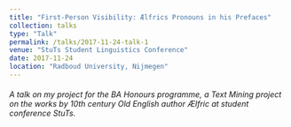```yaml
---
title: "First-Person Visibility: Ælfrics Pronouns in his Prefaces"
collection: talks
type: "Talk"
permalink: /talks/2017-11-24-talk-1
venue: "StuTs Student Linguistics Conference"
date: 2017-11-24
location: "Radboud University, Nijmegen"
---
```


###### A talk on my project for the BA Honours programme, a Text Mining project on the works by 10th century Old English author Ælfric at student conference StuTs. 


